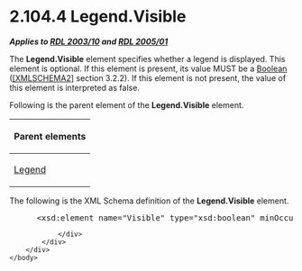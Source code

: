 <html dir="LTR" xmlns:mshelp="http://msdn.microsoft.com/mshelp" xmlns:ddue="http://ddue.schemas.microsoft.com/authoring/2003/5" xmlns:xlink="http://www.w3.org/1999/xlink" xmlns:tool="http://www.microsoft.com/tooltip">
    <head>
        <meta http-equiv="Content-Type" content="text/html; CHARSET=utf-8"></meta>
        <meta name="save" content="history"></meta>
        <title>2.104.4 Legend.Visible</title>
        <xml>
            <mshelp:toctitle title="2.104.4 Legend.Visible"></mshelp:toctitle>
            <mshelp:rltitle title="[MS-RDL]: Legend.Visible"></mshelp:rltitle>
            <mshelp:keyword index="A" term="009f502f-6859-40aa-928a-0a98f51f169b"></mshelp:keyword>
            <mshelp:attr name="DCSext.ContentType" value="open specification"></mshelp:attr>
            <mshelp:attr name="AssetID" value="009f502f-6859-40aa-928a-0a98f51f169b"></mshelp:attr>
            <mshelp:attr name="TopicType" value="kbRef"></mshelp:attr>
            <mshelp:attr name="DCSext.Title" value="[MS-RDL]: Legend.Visible" />
        </xml>
    </head>
    <body>
        <div id="header">
            <h1 class="heading">2.104.4 Legend.Visible</h1>
        </div>
        <div id="mainSection">
            <div id="mainBody">
                <div id="allHistory" class="saveHistory"></div>
                <div id="sectionSection0" class="section" name="collapseableSection">
                    

<p><b><i>Applies to </i></b><a href="a7e2ad00-07c8-4f6d-80ab-3ad55df7b233.md"><b><i>RDL 2003/10</i></b></a><b>
<i>and </i></b><a href="3ebe2912-4958-4832-b391-cad1f5e13338.md"><b><i>RDL 2005/01</i></b></a></p>

<p>The <b>Legend.Visible</b> element specifies whether a legend
is displayed. This element is optional. If this element is present, its value
MUST be a <a href="4802fa14-3619-43fa-9898-3acab160a24c.md">Boolean</a> (<a href="https://go.microsoft.com/fwlink/?LinkId=90610">[XMLSCHEMA2]</a> section
3.2.2). If this element is not present, the value of this element is
interpreted as false.</p>

<p>Following is the parent element of the <b>Legend.Visible</b>
element.</p>

<table>
 <thead>
  <tr>
   <th>
   <p>Parent elements</p>
   </th>
  </tr>
 </thead>
 <tr>
  <td>
  <p><a href="ee6c1c5b-1389-43fb-989a-62fbf0cb5f6f.md">Legend</a></p>
  </td>
 </tr>
</table>

<p>The following is the XML Schema definition of the <b>Legend.Visible</b>
element.</p>

<dl>
<dd>
<div><pre> &lt;xsd:element name=&quot;Visible&quot; type=&quot;xsd:boolean&quot; minOccurs=&quot;0&quot; /&gt;
</pre></div>
</dd></dl>

                </div>
            </div>
        </div>
    </body>
</html>